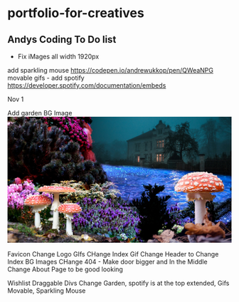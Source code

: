 # portfolio-for-creatives

## Andys Coding To Do list

- Fix iMages all width 1920px

add sparkling mouse https://codepen.io/andrewukkop/pen/QWeaNPG
movable gifs -
add spotify https://developer.spotify.com/documentation/embeds

Nov 1

Add garden BG Image <img src="assets/thegarden/the-garden-background-image-ap-portfolio.jpg">

Favicon
Change Logo GIfs
CHange Index Gif
Change Header to
Change Index BG Images
CHange 404 - Make door bigger and In the Middle
Change About Page to be good looking

Wishlist
Draggable Divs
Change Garden, spotify is at the top extended, Gifs Movable, Sparkling Mouse
